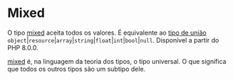 # Mixed

O tipo [mixed](https://www.php.net/manual/pt_BR/language.types.mixed.php) aceita todos os valores. É equivalente ao [tipo de união](https://www.php.net/manual/pt_BR/language.types.type-system.php#language.types.type-system.composite.union) `object`|`resource`|`array`|`string`|`float`|`int`|`bool`|`null`. Disponível a partir do PHP 8.0.0.

[mixed](https://www.php.net/manual/pt_BR/language.types.mixed.php) é, na linguagem da teoria dos tipos, o tipo universal. O que significa que todos os outros tipos são um subtipo dele.